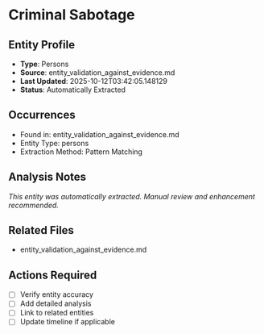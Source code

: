# Criminal Sabotage

## Entity Profile
- **Type**: Persons
- **Source**: entity_validation_against_evidence.md
- **Last Updated**: 2025-10-12T03:42:05.148129
- **Status**: Automatically Extracted

## Occurrences
- Found in: entity_validation_against_evidence.md
- Entity Type: persons
- Extraction Method: Pattern Matching

## Analysis Notes
*This entity was automatically extracted. Manual review and enhancement recommended.*

## Related Files
- entity_validation_against_evidence.md

## Actions Required
- [ ] Verify entity accuracy
- [ ] Add detailed analysis
- [ ] Link to related entities
- [ ] Update timeline if applicable
